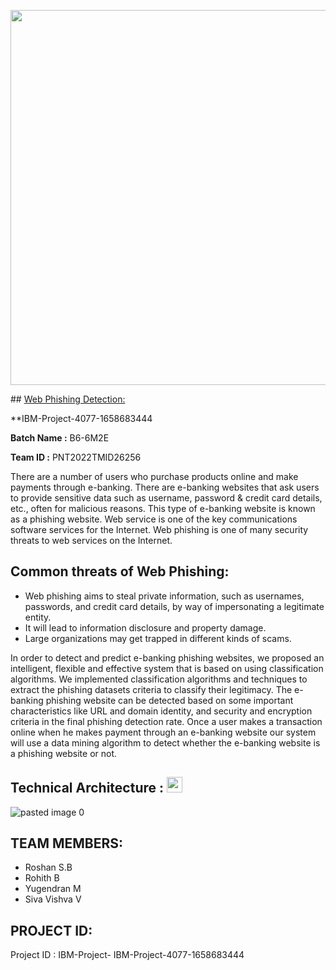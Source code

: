 <p align="center"><img src="https://www.promptcloud.com/wp-content/uploads/2015/01/ibm-logo.jpg" width="600px">

##<a> <a href="https://phishing-shield.herokuapp.com/"> Web Phishing Detection:</a>
    
**IBM-Project-4077-1658683444


**Batch Name :** B6-6M2E

**Team ID :** PNT2022TMID26256

There are a number of users who purchase products online and make payments through e-banking. There are e-banking websites that ask users to provide sensitive data such as username, password & credit card details, etc., often for malicious reasons. This type of e-banking website is known as a phishing website. Web service is one of the key communications software services for the Internet. Web phishing is one of many security threats to web services on the Internet. 

## Common threats of Web Phishing:
- Web phishing aims to steal private information, such as usernames, passwords, and credit card details, by way of impersonating a legitimate entity.
- It will lead to information disclosure and property damage.
- Large organizations may get trapped in different kinds of scams.

In order to detect and predict e-banking phishing websites, we proposed an intelligent, flexible and effective system that is based on using classification algorithms.  We implemented classification algorithms and techniques to extract the phishing datasets criteria to classify their legitimacy. The e-banking phishing website can be detected based on some important characteristics like URL and domain identity, and security and encryption criteria in the final phishing detection rate. Once a user makes a transaction online when he makes payment through an e-banking website our system will use a data mining algorithm to detect whether the e-banking website is a phishing website or not.
    
## Technical Architecture : <img src="https://raw.githubusercontent.com/Tarikul-Islam-Anik" width="25" height="25" />
  ![pasted image 0](https://user-images.githubusercontent.com/62200224/191585875-9db35871-72b5-476e-ac9b-3795cf3778de.png)

## TEAM MEMBERS:
- Roshan S.B 
- Rohith B
- Yugendran M
- Siva Vishva V


## PROJECT ID:
Project ID : IBM-Project- IBM-Project-4077-1658683444
